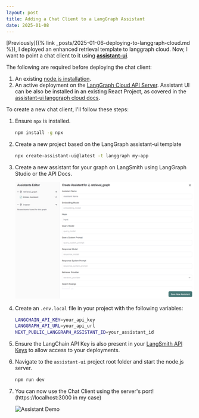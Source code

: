 ```yaml
---
layout: post
title: Adding a Chat Client to a LangGraph Assistant
date: 2025-01-08
---
```


[Previously]({% link _posts/2025-01-06-deploying-to-langgraph-cloud.md %}), I deployed an enhanced retrieval template to langgraph cloud. Now, I want to point a chat client to it using [**assistant-ui**](https://www.assistant-ui.com/).

The following are required before deploying the chat client:
1. An existing [node.js installation](https://nodejs.org/en/download).
2. An active deployment on the [LangGraph Cloud API Server](https://langchain-ai.github.io/langgraph/cloud/quick_start/).
Assistant UI can be also be installed in an existing React Project, as covered in the [assistant-ui langgraph cloud docs](https://www.assistant-ui.com/docs/runtimes/langgraph).

To create a new chat client, I'll follow these steps:

1. Ensure `npx` is installed.
    ```bash
    npm install -g npx
    ```

2. Create a new project based on the LangGraph assistant-ui template
    ```bash
    npx create-assistant-ui@latest -t langgraph my-app
    ```

3. Create a new assistant for your graph on LangSmith using LangGraph Studio or the API Docs.

    ![Create a new assistant](/media/create-assistant.png)

4. Create an `.env.local` file in your project with the following variables:
    ```bash
    LANGCHAIN_API_KEY=your_api_key
    LANGGRAPH_API_URL=your_api_url
    NEXT_PUBLIC_LANGGRAPH_ASSISTANT_ID=your_assistant_id
    ```

5. Ensure the LangChain API Key is also present in your [LangSmith API Keys](https://smith.langchain.com/settings/workspaces/apikeys) to allow access to your deployments.

6. Navigate to the `assistant-ui` project root folder and start the node.js server.
    ```bash
    npm run dev
    ```

7. You can now use the Chat Client using the server's port! (https://localhost:3000 in my case)

    ![Assistant Demo](/media/assistant-demo.gif)


